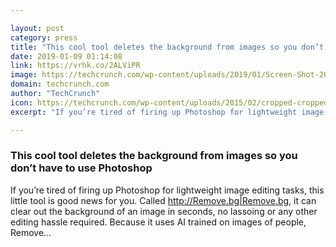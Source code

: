 ```yaml
---

layout: post
category: press
title: "This cool tool deletes the background from images so you don’t have to use Photoshop"
date: 2019-01-09 01:14:08
link: https://vrhk.co/2ALViPR
image: https://techcrunch.com/wp-content/uploads/2019/01/Screen-Shot-2019-01-08-at-5.01.21-PM.png?w=764
domain: techcrunch.com
author: "TechCrunch"
icon: https://techcrunch.com/wp-content/uploads/2015/02/cropped-cropped-favicon-gradient.png?w=180
excerpt: "If you’re tired of firing up Photoshop for lightweight image editing tasks, this little tool is good news for you. Called <http://Remove.bg|Remove.bg>, it can clear out the background of an image in seconds, no lassoing or any other editing hassle required. Because it uses AI trained on images of people, Remove…"

---
```


### This cool tool deletes the background from images so you don’t have to use Photoshop

If you’re tired of firing up Photoshop for lightweight image editing tasks, this little tool is good news for you. Called <http://Remove.bg|Remove.bg>, it can clear out the background of an image in seconds, no lassoing or any other editing hassle required. Because it uses AI trained on images of people, Remove…